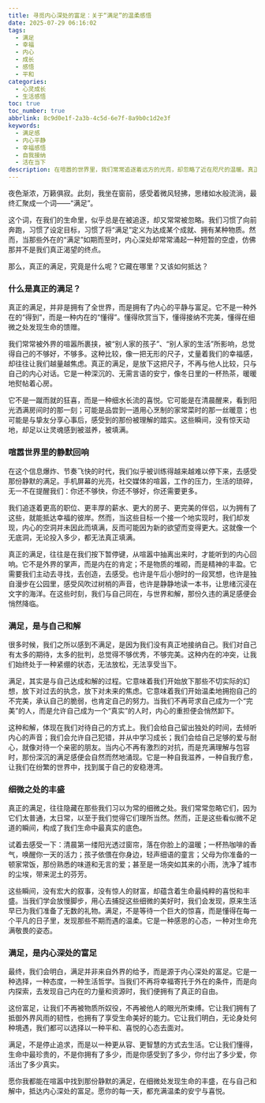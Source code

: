 ```yaml
---
title: 寻觅内心深处的富足：关于“满足”的温柔感悟
date: 2025-07-29 06:16:02
tags:
  - 满足
  - 幸福
  - 内心
  - 成长
  - 感悟
  - 平和
categories:
  - 心灵成长
  - 生活感悟
toc: true
toc_number: true
abbrlink: 8c9d0e1f-2a3b-4c5d-6e7f-8a9b0c1d2e3f
keywords:
  - 满足感
  - 内心平静
  - 幸福感悟
  - 自我接纳
  - 活在当下
description: 在喧嚣的世界里，我们常常追逐着远方的光亮，却忽略了近在咫尺的温暖。真正的满足，并非拥有更多，而是懂得欣赏已有的丰盛。这是一种与内心深处温柔和解的艺术，一种在细微之处发现富足的智慧。让我们一同探索，如何在这份宁静的满足中，找到属于自己的力量与平和。
---
```


夜色渐浓，万籁俱寂。此刻，我坐在窗前，感受着微风轻拂，思绪如水般流淌，最终汇聚成一个词——“满足”。

这个词，在我们的生命里，似乎总是在被追逐，却又常常被忽略。我们习惯了向前奔跑，习惯了设定目标，习惯了将“满足”定义为达成某个成就、拥有某种物质。然而，当那些外在的“满足”如期而至时，内心深处却常常涌起一种短暂的空虚，仿佛那并不是我们真正渴望的终点。

那么，真正的满足，究竟是什么呢？它藏在哪里？又该如何抵达？

### 什么是真正的满足？

真正的满足，并非是拥有了全世界，而是拥有了内心的平静与富足。它不是一种外在的“得到”，而是一种内在的“懂得”。懂得欣赏当下，懂得接纳不完美，懂得在细微之处发现生命的馈赠。

我们常常被外界的喧嚣所裹挟，被“别人家的孩子”、“别人家的生活”所影响，总觉得自己的不够好，不够多。这种比较，像一把无形的尺子，丈量着我们的幸福感，却往往让我们越量越焦虑。真正的满足，是放下这把尺子，不再与他人比较，只与自己的内心对话。它是一种深沉的、无需言语的安宁，像冬日里的一杯热茶，暖暖地熨帖着心房。

它不是一蹴而就的狂喜，而是一种细水长流的喜悦。它可能是在清晨醒来，看到阳光洒满房间时的那一刻；可能是品尝到一道用心烹制的家常菜时的那一丝暖意；也可能是与挚友分享心事后，感受到的那份被理解的踏实。这些瞬间，没有惊天动地，却足以让灵魂感到被滋养，被填满。

### 喧嚣世界里的静默回响

在这个信息爆炸、节奏飞快的时代，我们似乎被训练得越来越难以停下来，去感受那份静默的满足。手机屏幕的光亮，社交媒体的喧嚣，工作的压力，生活的琐碎，无一不在提醒我们：你还不够快，你还不够好，你还需要更多。

我们追逐着更高的职位、更丰厚的薪水、更大的房子、更完美的伴侣，以为拥有了这些，就能抵达幸福的彼岸。然而，当这些目标一个接一个地实现时，我们却发现，内心的空洞并未因此而填满，反而可能因为新的欲望而变得更大。这就像一个无底洞，无论投入多少，都无法真正填满。

真正的满足，往往是在我们按下暂停键，从喧嚣中抽离出来时，才能听到的内心回响。它不是外界的掌声，而是内在的肯定；不是物质的堆砌，而是精神的丰盈。它需要我们主动去寻找，去创造，去感受。也许是午后小憩时的一段冥想，也许是独自漫步在公园里，感受风吹过树梢的声音，也许是静静地读一本书，让思绪沉浸在文字的海洋。在这些时刻，我们与自己同在，与世界和解，那份久违的满足感便会悄然降临。

### 满足，是与自己和解

很多时候，我们之所以感到不满足，是因为我们没有真正地接纳自己。我们对自己有太多的期待，太多的批判，总觉得不够优秀，不够完美。这种内在的冲突，让我们始终处于一种紧绷的状态，无法放松，无法享受当下。

满足，其实是与自己达成和解的过程。它意味着我们开始放下那些不切实际的幻想，放下对过去的执念，放下对未来的焦虑。它意味着我们开始温柔地拥抱自己的不完美，承认自己的脆弱，也肯定自己的努力。当我们不再苛求自己成为一个“完美”的人，而是允许自己成为一个“真实”的人时，内心的重担便会悄然卸下。

这种和解，体现在我们对待自己的方式上。我们会给自己留出独处的时间，去倾听内心的声音；我们会允许自己犯错，并从中学习成长；我们会给自己足够的爱与耐心，就像对待一个亲密的朋友。当内心不再有激烈的对抗，而是充满理解与包容时，那份深沉的满足感便会自然而然地涌现。它是一种自我滋养，一种自我疗愈，让我们在纷繁的世界中，找到属于自己的安稳港湾。

### 细微之处的丰盛

真正的满足，往往隐藏在那些我们习以为常的细微之处。我们常常忽略它们，因为它们太普通，太日常，以至于我们觉得它们理所当然。然而，正是这些看似微不足道的瞬间，构成了我们生命中最真实的底色。

试着去感受一下：清晨第一缕阳光透过窗帘，落在你脸上的温暖；一杯热咖啡的香气，唤醒你一天的活力；孩子依偎在你身边，轻声细语的童言；父母为你准备的一顿家常饭，那份熟悉的味道和无言的爱；甚至是一场突如其来的小雨，洗净了城市的尘埃，带来泥土的芬芳。

这些瞬间，没有宏大的叙事，没有惊人的财富，却蕴含着生命最纯粹的喜悦和丰盛。当我们学会放慢脚步，用心去捕捉这些细微的美好时，我们会发现，原来生活早已为我们准备了无数的礼物。满足，不是等待一个巨大的惊喜，而是懂得在每一个平凡的日子里，发现那些不期而遇的温柔。它是一种感恩的心态，一种对生命充满敬畏的姿态。

### 满足，是内心深处的富足

最终，我们会明白，满足并非来自外界的给予，而是源于内心深处的富足。它是一种选择，一种态度，一种生活哲学。当我们不再将幸福寄托于外在的条件，而是向内探索，去发现自己内在的力量和资源时，我们便拥有了真正的自由。

这份富足，让我们不再被物质所奴役，不再被他人的眼光所束缚。它让我们拥有了抵御外界风雨的韧性，也拥有了享受生命美好的能力。它让我们明白，无论身处何种境遇，我们都可以选择以一种平和、喜悦的心态去面对。

满足，不是停止追求，而是以一种更从容、更智慧的方式去生活。它让我们懂得，生命中最珍贵的，不是你拥有了多少，而是你感受到了多少，你付出了多少爱，你活出了多少真实。

愿你我都能在喧嚣中找到那份静默的满足，在细微处发现生命的丰盛，在与自己和解中，抵达内心深处的富足。愿你的每一天，都充满温柔的安宁与喜悦。